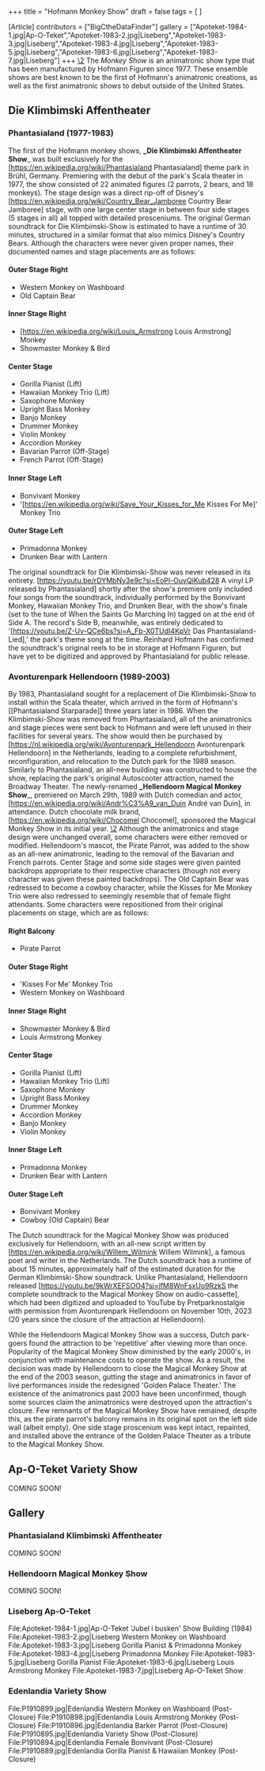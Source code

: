 +++
title = "Hofmann Monkey Show"
draft = false
tags = [ ]

[Article]
contributors = ["BigCtheDataFinder"]
gallery = ["Apoteket-1984-1.jpg|Ap-O-Teket","Apoteket-1983-2.jpg|Liseberg","Apoteket-1983-3.jpg|Liseberg","Apoteket-1983-4.jpg|Liseberg","Apoteket-1983-5.jpg|Liseberg","Apoteket-1983-6.jpg|Liseberg","Apoteket-1983-7.jpg|Liseberg"]
+++
[\2](\1)
The _Monkey Show_ is an animatronic show type that has been manufactured by Hofmann Figuren since 1977. These ensemble shows are best known to be the first of Hofmann's animatronic creations, as well as the first animatronic shows to debut outside of the United States.

##  Die Klimbimski Affentheater ## 

###  Phantasialand (1977-1983) ### 
The first of the Hofmann monkey shows, **_Die Klimbimski Affentheater Show**_ was built exclusively for the [https://en.wikipedia.org/wiki/Phantasialand Phantasialand] theme park in Brühl, Germany. Premiering with the debut of the park's Scala theater in 1977, the show consisted of 22 animated figures (2 parrots, 2 bears, and 18 monkeys). The stage design was a direct rip-off of Disney's [https://en.wikipedia.org/wiki/Country_Bear_Jamboree Country Bear Jamboree] stage, with one large center stage in between four side stages (5 stages in all) all topped with detailed prosceniums. The original German soundtrack for Die Klimbimski-Show is estimated to have a runtime of 30 minutes, structured in a similar format that also mimics Disney's Country Bears. Although the characters were never given proper names, their documented names and stage placements are as follows:

####  Outer Stage Right #### 

* Western Monkey on Washboard
* Old Captain Bear

####  Inner Stage Right #### 

* [https://en.wikipedia.org/wiki/Louis_Armstrong Louis Armstrong] Monkey
* Showmaster Monkey & Bird

####  Center Stage #### 

* Gorilla Pianist (Lift)
* Hawaiian Monkey Trio (Lift)
* Saxophone Monkey
* Upright Bass Monkey
* Banjo Monkey
* Drummer Monkey
* Violin Monkey
* Accordion Monkey
* Bavarian Parrot (Off-Stage)
* French Parrot (Off-Stage)

####  Inner Stage Left #### 

* Bonvivant Monkey
* '[https://en.wikipedia.org/wiki/Save_Your_Kisses_for_Me Kisses For Me]' Monkey Trio

####  Outer Stage Left #### 

* Primadonna Monkey
* Drunken Bear with Lantern

The original soundtrack for Die Klimbimski-Show was never released in its entirety. [https://youtu.be/rDYMbNy3e9c?si=EoPl-OuvQiKub428 A vinyl LP released by Phantasialand] shortly after the show's premiere only included four songs from the soundtrack, individually performed by the Bonvivant Monkey, Hawaiian Monkey Trio, and Drunken Bear, with the show's finale (set to the tune of When the Saints Go Marching In) tagged on at the end of Side A. The record's Side B, meanwhile, was entirely dedicated to '[https://youtu.be/Z-Uv-QCe6bs?si=A_Fb-X0TUdI4KpVr Das Phantasialand-Lied],' the park's theme song at the time. Reinhard Hofmann has confirmed the soundtrack's original reels to be in storage at Hofmann Figuren, but have yet to be digitized and approved by Phantasialand for public release.

###  Avonturenpark Hellendoorn (1989-2003) ### 
By 1983, Phantasialand sought for a replacement of Die Klimbimski-Show to install within the Scala theater, which arrived in the form of Hofmann's [[Phantasialand Starparade]] three years later in 1986. When the Klimbimski-Show was removed from Phantasialand, all of the animatronics and stage pieces were sent back to Hofmann and were left unused in their facilities for several years. The show would then be purchased by [https://nl.wikipedia.org/wiki/Avonturenpark_Hellendoorn Avonturenpark Hellendoorn] in the Netherlands, leading to a complete refurbishment, reconfiguration, and relocation to the Dutch park for the 1989 season. Similarly to Phantasialand, an all-new building was constructed to house the show, replacing the park's original Autoscooter attraction, named the Broadway Theater. The newly-renamed **_Hellendoorn Magical Monkey Show**_, premiered on March 29th, 1989 with Dutch comedian and actor, [https://en.wikipedia.org/wiki/Andr%C3%A9_van_Duin André van Duin], in attendance. Dutch chocolate milk brand, [https://en.wikipedia.org/wiki/Chocomel Chocomel], sponsored the Magical Monkey Show in its initial year.
[\2](\1)
Although the animatronics and stage design were unchanged overall, some characters were either removed or modified. Hellendoorn's mascot, the Pirate Parrot, was added to the show as an all-new animatronic, leading to the removal of the Bavarian and French parrots. Center Stage and some side stages were given painted backdrops appropriate to their respective characters (though not every character was given these painted backdrops). The Old Captain Bear was redressed to become a cowboy character, while the Kisses for Me Monkey Trio were also redressed to seemingly resemble that of female flight attendants. Some characters were repositioned from their original placements on stage, which are as follows:

####  Right Balcony #### 

* Pirate Parrot

####  Outer Stage Right #### 

* 'Kisses For Me' Monkey Trio
* Western Monkey on Washboard

####  Inner Stage Right #### 

* Showmaster Monkey & Bird
* Louis Armstrong Monkey

####  Center Stage #### 

* Gorilla Pianist (Lift)
* Hawaiian Monkey Trio (Lift)
* Saxophone Monkey
* Upright Bass Monkey
* Drummer Monkey
* Accordion Monkey
* Banjo Monkey
* Violin Monkey

####  Inner Stage Left #### 

* Primadonna Monkey
* Drunken Bear with Lantern

####  Outer Stage Left #### 

* Bonvivant Monkey
* Cowboy (Old Captain) Bear

The Dutch soundtrack for the Magical Monkey Show was produced exclusively for Hellendoorn, with an all-new script written by [https://en.wikipedia.org/wiki/Willem_Wilmink Willem Wilmink], a famous poet and writer in the Netherlands. The Dutch soundtrack has a runtime of about 15 minutes, approximately half of the estimated duration for the German Klimbimski-Show soundtrack. Unlike Phantasialand, Hellendoorn released [https://youtu.be/9kWrXEFSOO4?si=lfM8WnFsxUo9RzkS the complete soundtrack to the Magical Monkey Show on audio-cassette], which had been digitized and uploaded to YouTube by Pretparknostalgie with permission from Avonturenpark Hellendoorn on November 10th, 2023 (20 years since the closure of the attraction at Hellendoorn).

While the Hellendoorn Magical Monkey Show was a success, Dutch park-goers found the attraction to be 'repetitive' after viewing more than once. Popularity of the Magical Monkey Show diminished by the early 2000's, in conjunction with maintenance costs to operate the show. As a result, the decision was made by Hellendoorn to close the Magical Monkey Show at the end of the 2003 season, gutting the stage and animatronics in favor of live performances inside the redesigned 'Golden Palace Theater.' The existence of the animatronics past 2003 have been unconfirmed, though some sources claim the animatronics were destroyed upon the attraction's closure. Few remnants of the Magical Monkey Show have remained, despite this, as the pirate parrot's balcony remains in its original spot on the left side wall (albeit empty). One side stage proscenium was kept intact, repainted, and installed above the entrance of the Golden Palace Theater as a tribute to the Magical Monkey Show.

##  Ap-O-Teket Variety Show ## 
COMING SOON!

##  Gallery ## 

###  Phantasialand Klimbimski Affentheater ### 
COMING SOON!

###  Hellendoorn Magical Monkey Show ### 
COMING SOON!

###  Liseberg Ap-O-Teket ### 
<gallery>
File:Apoteket-1984-1.jpg|Ap-O-Teket 'Jubel i busken' Show Building (1984)
File:Apoteket-1983-2.jpg|Liseberg Western Monkey on Washboard
File:Apoteket-1983-3.jpg|Liseberg Gorilla Pianist & Primadonna Monkey
File:Apoteket-1983-4.jpg|Liseberg Primadonna Monkey
File:Apoteket-1983-5.jpg|Liseberg Gorilla Pianist
File:Apoteket-1983-6.jpg|Liseberg Louis Armstrong Monkey
File:Apoteket-1983-7.jpg|Liseberg Ap-O-Teket Show
</gallery>

###  Edenlandia Variety Show ### 
<gallery>
File:P1910899.jpg|Edenlandia Western Monkey on Washboard (Post-Closure)
File:P1910898.jpg|Edenlandia Louis Armstrong Monkey (Post-Closure)
File:P1910896.jpg|Edenlandia Barker Parrot (Post-Closure)
File:P1910895.jpg|Edenlandia Variety Show (Post-Closure)
File:P1910894.jpg|Edenlandia Female Bonvivant (Post-Closure)
File:P1910889.jpg|Edenlandia Gorilla Pianist & Hawaiian Monkey (Post-Closure)
</gallery>